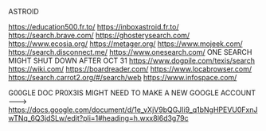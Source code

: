 ASTROID

https://education500.fr.to/
https://inboxastroid.fr.to/
https://search.brave.com/
https://ghosterysearch.com/
https://www.ecosia.org/
https://metager.org/
https://www.mojeek.com/
https://search.disconnect.me/
https://www.onesearch.com/ ONE SEARCH MIGHT SHUT DOWN AFTER OCT 31
https://www.dogpile.com/texis/search
https://wiki.com/
https://boardreader.com/
https://www.locabrowser.com/
https://search.carrot2.org/#/search/web
https://www.infospace.com/





G00GLE DOC PR0X3IS MIGHT NEED TO MAKE A NEW GOOGLE ACCOUNT ---> https://docs.google.com/document/d/1e_vXjV9bQGJIi9_q1bNgHPEVU0FxnJwTNq_6Q3jdSLw/edit?pli=1#heading=h.wxx8l6d3g79c
